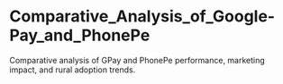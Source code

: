 # Comparative_Analysis_of_Google-Pay_and_PhonePe
Comparative analysis of GPay and PhonePe performance, marketing impact, and rural adoption trends.
